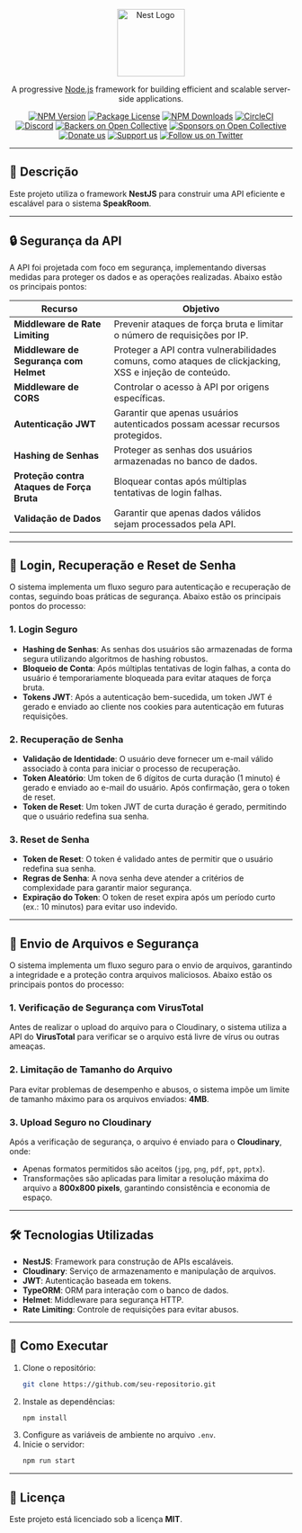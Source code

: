 <p align="center">
  <a href="http://nestjs.com/" target="blank"><img src="https://nestjs.com/img/logo-small.svg" width="120" alt="Nest Logo" /></a>
</p>

[circleci-image]: https://img.shields.io/circleci/build/github/nestjs/nest/master?token=abc123def456
[circleci-url]: https://circleci.com/gh/nestjs/nest

<p align="center">
  A progressive <a href="http://nodejs.org" target="_blank">Node.js</a> framework for building efficient and scalable server-side applications.
</p>

<p align="center">
  <a href="https://www.npmjs.com/~nestjscore" target="_blank"><img src="https://img.shields.io/npm/v/@nestjs/core.svg" alt="NPM Version" /></a>
  <a href="https://www.npmjs.com/~nestjscore" target="_blank"><img src="https://img.shields.io/npm/l/@nestjs/core.svg" alt="Package License" /></a>
  <a href="https://www.npmjs.com/~nestjscore" target="_blank"><img src="https://img.shields.io/npm/dm/@nestjs/common.svg" alt="NPM Downloads" /></a>
  <a href="https://circleci.com/gh/nestjs/nest" target="_blank"><img src="https://img.shields.io/circleci/build/github/nestjs/nest/master" alt="CircleCI" /></a>
  <a href="https://discord.gg/G7Qnnhy" target="_blank"><img src="https://img.shields.io/badge/discord-online-brightgreen.svg" alt="Discord"/></a>
  <a href="https://opencollective.com/nest#backer" target="_blank"><img src="https://opencollective.com/nest/backers/badge.svg" alt="Backers on Open Collective" /></a>
  <a href="https://opencollective.com/nest#sponsor" target="_blank"><img src="https://opencollective.com/nest/sponsors/badge.svg" alt="Sponsors on Open Collective" /></a>
  <a href="https://paypal.me/kamilmysliwiec" target="_blank"><img src="https://img.shields.io/badge/Donate-PayPal-ff3f59.svg" alt="Donate us"/></a>
  <a href="https://opencollective.com/nest#sponsor" target="_blank"><img src="https://img.shields.io/badge/Support%20us-Open%20Collective-41B883.svg" alt="Support us"></a>
  <a href="https://twitter.com/nestframework" target="_blank"><img src="https://img.shields.io/twitter/follow/nestframework.svg?style=social&label=Follow" alt="Follow us on Twitter"></a>
</p>

---

## 📖 Descrição

Este projeto utiliza o framework **NestJS** para construir uma API eficiente e escalável para o sistema **SpeakRoom**.

---

## 🔒 Segurança da API

A API foi projetada com foco em segurança, implementando diversas medidas para proteger os dados e as operações realizadas. Abaixo estão os principais pontos:

| Recurso                          | Objetivo                                                                 |
|----------------------------------|--------------------------------------------------------------------------|
| **Middleware de Rate Limiting**  | Prevenir ataques de força bruta e limitar o número de requisições por IP.|
| **Middleware de Segurança com Helmet** | Proteger a API contra vulnerabilidades comuns, como ataques de clickjacking, XSS e injeção de conteúdo. |
| **Middleware de CORS**           | Controlar o acesso à API por origens específicas.                        |
| **Autenticação JWT**             | Garantir que apenas usuários autenticados possam acessar recursos protegidos. |
| **Hashing de Senhas**            | Proteger as senhas dos usuários armazenadas no banco de dados.           |
| **Proteção contra Ataques de Força Bruta** | Bloquear contas após múltiplas tentativas de login falhas.            |
| **Validação de Dados**           | Garantir que apenas dados válidos sejam processados pela API.            |

---

## 🔑 Login, Recuperação e Reset de Senha

O sistema implementa um fluxo seguro para autenticação e recuperação de contas, seguindo boas práticas de segurança. Abaixo estão os principais pontos do processo:

### 1. Login Seguro

- **Hashing de Senhas**: As senhas dos usuários são armazenadas de forma segura utilizando algoritmos de hashing robustos.
- **Bloqueio de Conta**: Após múltiplas tentativas de login falhas, a conta do usuário é temporariamente bloqueada para evitar ataques de força bruta.
- **Tokens JWT**: Após a autenticação bem-sucedida, um token JWT é gerado e enviado ao cliente nos cookies para autenticação em futuras requisições.

### 2. Recuperação de Senha

- **Validação de Identidade**: O usuário deve fornecer um e-mail válido associado à conta para iniciar o processo de recuperação.
- **Token Aleatório**: Um token de 6 dígitos de curta duração (1 minuto) é gerado e enviado ao e-mail do usuário. Após confirmação, gera o token de reset.
- **Token de Reset**: Um token JWT de curta duração é gerado, permitindo que o usuário redefina sua senha.

### 3. Reset de Senha

- **Token de Reset**: O token é validado antes de permitir que o usuário redefina sua senha.
- **Regras de Senha**: A nova senha deve atender a critérios de complexidade para garantir maior segurança.
- **Expiração do Token**: O token de reset expira após um período curto (ex.: 10 minutos) para evitar uso indevido.

---

## 📂 Envio de Arquivos e Segurança

O sistema implementa um fluxo seguro para o envio de arquivos, garantindo a integridade e a proteção contra arquivos maliciosos. Abaixo estão os principais pontos do processo:

### 1. Verificação de Segurança com VirusTotal

Antes de realizar o upload do arquivo para o Cloudinary, o sistema utiliza a API do **VirusTotal** para verificar se o arquivo está livre de vírus ou outras ameaças.

### 2. Limitação de Tamanho do Arquivo

Para evitar problemas de desempenho e abusos, o sistema impõe um limite de tamanho máximo para os arquivos enviados: **4MB**.

### 3. Upload Seguro no Cloudinary

Após a verificação de segurança, o arquivo é enviado para o **Cloudinary**, onde:

- Apenas formatos permitidos são aceitos (`jpg`, `png`, `pdf`, `ppt`, `pptx`).
- Transformações são aplicadas para limitar a resolução máxima do arquivo a **800x800 pixels**, garantindo consistência e economia de espaço.

---

## 🛠️ Tecnologias Utilizadas

- **NestJS**: Framework para construção de APIs escaláveis.
- **Cloudinary**: Serviço de armazenamento e manipulação de arquivos.
- **JWT**: Autenticação baseada em tokens.
- **TypeORM**: ORM para interação com o banco de dados.
- **Helmet**: Middleware para segurança HTTP.
- **Rate Limiting**: Controle de requisições para evitar abusos.

--- 

## 🚀 Como Executar

1. Clone o repositório:
   ```bash
   git clone https://github.com/seu-repositorio.git
   ```
2. Instale as dependências:
   ```bash
   npm install
   ```
3. Configure as variáveis de ambiente no arquivo `.env`.
4. Inicie o servidor:
   ```bash
   npm run start
   ```

--- 

## 📄 Licença

Este projeto está licenciado sob a licença **MIT**.
